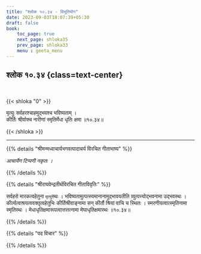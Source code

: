 ```yaml
---
title: "श्लोक १०.३४ - विभूतियोग"
date: 2023-09-03T18:07:39+05:30
draft: false
book:
    toc_page: true
    next_page: shloka35
    prev_page: shloka33
    menu : geeta_menu
---
```




## श्लोक १०.३४ {class=text-center}

<br/>

{{< shloka  "0"  >}}

मृत्युः सर्वहरश्चाहमुद्भवश्च भविष्यताम् ।   
कीर्तिः श्रीर्वाक्च नारीणां स्मृतिर्मेधा धृतिः क्षमा ॥१०.३४॥  

{{< /shloka >}}

---


{{% details "श्रीमन्मध्वाचार्यभगवत्पादाचर्य विरचित  गीताभाष्य" %}}

*आचार्येण टिप्पणी नकृतः ।*

{{% /details %}}



{{% details "श्रीराघवेन्द्रतीर्थविरचित गीताविवृतिः" %}}

सर्वहरो मारकत्वहेतुना `मृत्यु`स्थः । 
भविष्यतामुत्पत्स्यमानानामुद्भावयतीति 
व्युत्पत्त्योद्भवनामा उद्भवस्थः । 
कीर्त्यत्वाश्रयत्ववक्तृत्वहेतुभिः 
कीर्तिश्रीवाङ्नामा सन्‌ कीर्तौ श्रियां वाचि च स्थितः । 
स्मरणीयत्वात्स्मृतिनामा
स्मृतिस्थः । 
मेधाधृतिक्षमारूपत्वात्तत्तत्नामा मेघाधृतिक्षमास्थः 
॥१०.३४॥ 

{{% /details %}}



{{% details "पद विचार" %}}


{{% /details %}}
